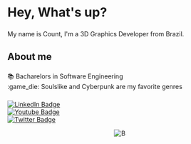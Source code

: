 
<h1 align="left">Hey, What's up?</h1>

###

<p align="left">My name is Count, I'm a 3D Graphics Developer from Brazil.</p>

###

<h2 align="left">About me</h2>

###

<p align="left">📚 Bacharelors in Software Engineering<br>:game_die: Soulslike and Cyberpunk are my favorite genres</p>


###

<div align="left">
<div id="badges">
  <a href="https://www.linkedin.com/in/joaovmiguel/"  target="_blank">
    <img src="https://img.shields.io/badge/LinkedIn-blue?style=for-the-badge&logo=linkedin&logoColor=white" alt="LinkedIn Badge"/>
  </a>
      <br>
  <a href="your-youtube-URL"  target="_blank">
    <img src="https://img.shields.io/badge/YouTube-red?style=for-the-badge&logo=youtube&logoColor=white" alt="Youtube Badge"/>
  </a>
      <br>
  <a href="your-twitter-URL"  target="_blank">
    <img src="https://img.shields.io/badge/Twitter-blue?style=for-the-badge&logo=twitter&logoColor=white" alt="Twitter Badge"/>
  </a>
</div>


</div>

<div align="center">
  
![B](https://github.com/user-attachments/assets/9f1406bb-d9b4-4332-aa47-8b7778cd4850)

</div>


